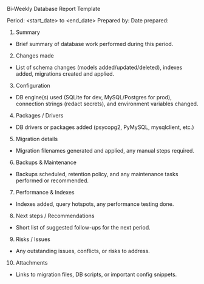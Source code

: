 Bi-Weekly Database Report Template

Period: <start_date> to <end_date>
Prepared by: <name>
Date prepared: <date>

1) Summary
- Brief summary of database work performed during this period.

2) Changes made
- List of schema changes (models added/updated/deleted), indexes added, migrations created and applied.

3) Configuration
- DB engine(s) used (SQLite for dev, MySQL/Postgres for prod), connection strings (redact secrets), and environment variables changed.

4) Packages / Drivers
- DB drivers or packages added (psycopg2, PyMySQL, mysqlclient, etc.)

5) Migration details
- Migration filenames generated and applied, any manual steps required.

6) Backups & Maintenance
- Backups scheduled, retention policy, and any maintenance tasks performed or recommended.

7) Performance & Indexes
- Indexes added, query hotspots, any performance testing done.

8) Next steps / Recommendations
- Short list of suggested follow-ups for the next period.

9) Risks / Issues
- Any outstanding issues, conflicts, or risks to address.

10) Attachments
- Links to migration files, DB scripts, or important config snippets.
